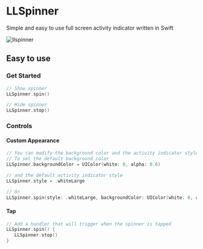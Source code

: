 LLSpinner
===========

Simple and easy to use full screen activity indicator written in Swift

![llspinner](https://cloud.githubusercontent.com/assets/7674479/18743621/3a5047f4-80fd-11e6-9701-e389caacab05.gif)

Easy to use
----

### Get Started

```swift
// Show spinner
LLSpinner.spin()

// Hide spinner
LLSpinner.stop()
```

### Controls

#### Custom Appearance

```swift
// You can modify the background color and the activity indicator style
// To set the default background color
LLSpinner.backgroundColor = UIColor(white: 0, alpha: 0.6)

// and the default activity indicator style
LLSpinner.style = .whiteLarge

// Or
LLSpinner.spin(style: .whiteLarge, backgroundColor: UIColor(white: 0, alpha: 0.6))
```

#### Tap

```swift
// Add a handler that will trigger when the spinner is tapped
LLSpinner.spin() {
   LLSpinner.stop()
}
```

